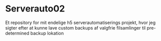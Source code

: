 # Serverauto02
Et repository for mit endelige h5 serverautomatiserings projekt, hvor jeg sigter efter at kunne lave custom backups af valgfrie filsamlinger til pre-determined backup lokation
